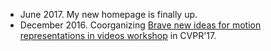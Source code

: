 - June 2017. My new homepage is finally up. 
- December 2016. Coorganizing [Brave new ideas for motion representations in videos workshop](http://bravenewmotion.github.io/) in CVPR'17.


